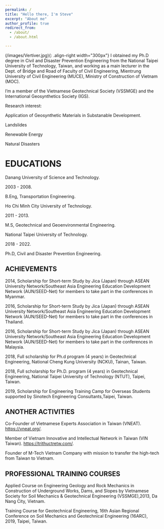 ```yaml
---
permalink: /
title: "Hello there, I'm Steve"
excerpt: "About me"
author_profile: true
redirect_from: 
  - /about/
  - /about.html

---
```

(/images/Vertiver.jpg){: .align-right width="300px"}
I obtained my Ph.D degree in Civil and Disaster Prevention Engineering from the National Taipei University of Technology, Taiwan, and working as a main lecturer in the Dept. of Bridge and Road of Faculty of Civil Engineering, Mientrung University of Civil Engineering (MUCE), Ministry of Construction of Vietnam (MOC).

I’m a member of the Vietnamese Geotechnical Society (VSSMGE) and the International Geosynthetics Society (IGS).

Research interest:

Application of Geosynthetic Materials in Substanable Development.

Landslides

Renewable Energy

Natural Disasters

EDUCATIONS
======
Danang University of Science and Technology.

2003 - 2008.

B.Eng, Transportation Engineering.

Ho Chi Minh City University of Technology.

2011 - 2013.

M.S, Geotechnical and Geoenvironmental Engineering.

National Taipei University of Technology.

2018 - 2022.

Ph.D, Civil and Disaster Prevention Engineering.

ACHIEVEMENTS
------
2014, Scholarship for Short-term Study by Jica (Japan) through ASEAN University Network/Southeast Asia Engineering Education Development
Network (AUN/SEED-Net) for members to take part in the conferences in Myanmar.

2016, Scholarship for Short-term Study by Jica (Japan) through ASEAN University Network/Southeast Asia Engineering Education Development
Network (AUN/SEED-Net) for members to take part in the conferences in Thailand.

2016, Scholarship for Short-term Study by Jica (Japan) through ASEAN University Network/Southeast Asia Engineering Education Development
Network (AUN/SEED-Net) for members to take part in the conferences in Malaysia.

2018, Full scholarship for Ph.d program (4 years) in Geotechnical Engineering, National Cheng Kung University (NCKU), Tainan, Taiwan.

2018, Full scholarship for Ph.D. program (4 years) in Geotechnical Engineering, National Taipei University of Technology (NTUT), Taipei, Taiwan.

2019, Scholarship for Engineering Training Camp for Overseas Students supported by Sinotech Engineering Consultants,Taipei, Taiwan.

ANOTHER ACTIVITIES
------
 Co-Founder of Vietnamese Experts Association in Taiwan (VNEAT).
https://vneat.org/.

 Member of Vietnam Innovative and Intellectual Network in Taiwan (VIN Taiwan).
https://trithuctretw.com/.

 Founder of M-Tech Vietnam Company with mission to transfer the high-tech from Taiwan to Vietnam.

PROFESSIONAL TRAINING COURSES
------
 Applied Course on Engineering Geology and Rock Mechanics in Construction of
Underground Works, Dams, and Slopes by Vietnamese Society for Soil
Mechanics & Geotechnical Engineering (VSSMGE),2013, Da Nang City,
Vietnam.

Training Course for Geotechnical Engineering, 16th Asian Regional Conference
on Soil Mechanics and Geotechnical Engineering (16ARC), 2019, Taipei,
Taiwan.



